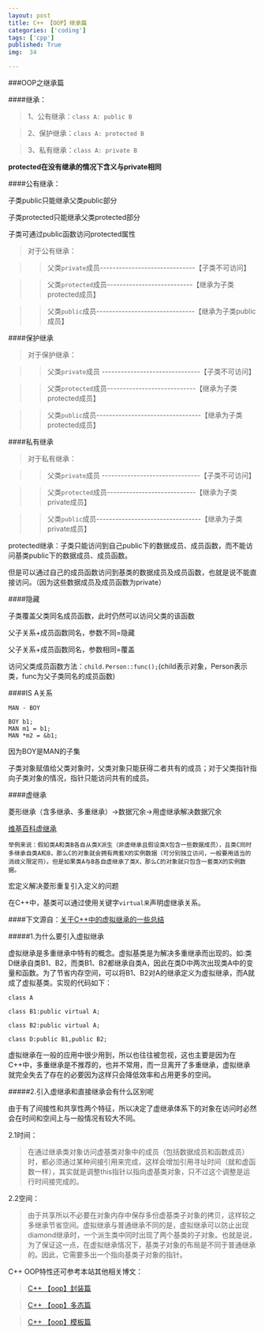```yaml
---
layout: post
title: C++ 【OOP】继承篇
categories: ['coding']
tags: ['cpp']
published: True
img:  34

---
```


###OOP之继承篇

####继承：

> 1、公有继承：`class A: public B`

> 2、保护继承：`class A: protected B`

> 3、私有继承：`class A: private B`

**protected在没有继承的情况下含义与private相同**

####公有继承：

子类public只能继承父类public部分

子类protected只能继承父类protected部分

子类可通过public函数访问protected属性

> 对于公有继承：

>>父类`private`成员------------------------------【子类不可访问】

>>父类`protected`成员---------------------------【继承为子类protected成员】

>>父类`public`成员-------------------------------【继承为子类public成员】


####保护继承

> 对于保护继承：

>>父类`private`成员 -------------------------------【子类不可访问】

>>父类`protected`成员----------------------------【继承为子类protected成员】

>>父类`public`成员---------------------------------【继承为子类protected成员】

####私有继承

> 对于私有继承：

>>父类`private`成员 -------------------------------【子类不可访问】

>>父类`protected`成员----------------------------【继承为子类private成员】

>>父类`public`成员---------------------------------【继承为子类private成员】

protected继承：子类只能访问到自己public下的数据成员、成员函数，而不能访问基类public下的数据成员、成员函数。

但是可以通过自己的成员函数访问到基类的数据成员及成员函数，也就是说不能直接访问。（因为这些数据成员及成员函数为private）

####隐藏

子类覆盖父类同名成员函数，此时仍然可以访问父类的该函数

父子关系+成员函数同名，参数不同=隐藏

父子关系+成员函数同名，参数相同=覆盖

访问父类成员函数方法：`child.Person::func();`(child表示对象，Person表示类，func为父子类同名的成员函数)

####IS A关系

```
MAN - BOY

BOY b1;
MAN m1 = b1;
MAN *m2 = &b1;
```

因为BOY是MAN的子集

子类对象赋值给父类对象时，父类对象只能获得二者共有的成员；对于父类指针指向子类对象的情况，指针只能访问共有的成员。

####虚继承

菱形继承（含多继承、多重继承）->数据冗余->用虚继承解决数据冗余

>
[维基百科虚继承](https://zh.wikipedia.org/wiki/%E8%99%9A%E7%BB%A7%E6%89%BF)
>
```
举例来说：假如类A和类B各自从类X派生（非虚继承且假设类X包含一些数据成员），且类C同时多继承自类A和B，那么C的对象就会拥有两套X的实例数据（可分别独立访问，一般要用适当的消歧义限定符）。但是如果类A与B各自虚继承了类X，那么C的对象就只包含一套类X的实例数据。
```

宏定义解决菱形重复引入定义的问题

在C++中，基类可以通过使用关键字`virtual来`声明虚继承关系。

####下文源自：[关于C++中的虚拟继承的一些总结](http://www.cnblogs.com/BeyondAnyTime/archive/2012/06/05/2537451.html)

#####1.为什么要引入虚拟继承

虚拟继承是多重继承中特有的概念。虚拟基类是为解决多重继承而出现的。如:类D继承自类B1、B2，而类B1、B2都继承自类A，因此在类D中两次出现类A中的变量和函数。为了节省内存空间，可以将B1、B2对A的继承定义为虚拟继承，而A就成了虚拟基类。实现的代码如下：

```
class A

class B1:public virtual A;

class B2:public virtual A;

class D:public B1,public B2;
```

虚拟继承在一般的应用中很少用到，所以也往往被忽视，这也主要是因为在C++中，多重继承是不推荐的，也并不常用，而一旦离开了多重继承，虚拟继承就完全失去了存在的必要因为这样只会降低效率和占用更多的空间。

 

#####2.引入虚继承和直接继承会有什么区别呢

由于有了间接性和共享性两个特征，所以决定了虚继承体系下的对象在访问时必然会在时间和空间上与一般情况有较大不同。

2.1时间：

>在通过继承类对象访问虚基类对象中的成员（包括数据成员和函数成员）时，都必须通过某种间接引用来完成，这样会增加引用寻址时间（就和虚函数一样），其实就是调整this指针以指向虚基类对象，只不过这个调整是运行时间接完成的。


2.2空间：

>由于共享所以不必要在对象内存中保存多份虚基类子对象的拷贝，这样较之多继承节省空间。虚拟继承与普通继承不同的是，虚拟继承可以防止出现diamond继承时，一个派生类中同时出现了两个基类的子对象。也就是说，为了保证这一点，在虚拟继承情况下，基类子对象的布局是不同于普通继承的。因此，它需要多出一个指向基类子对象的指针。

C++ OOP特性还可参考本站其他相关博文：

> [C++ 【oop】封装篇](http://blog.yinwoods.com/coding/c%E4%B8%AD%E7%9A%84%E5%A4%9A%E6%80%81.html)

> [C++ 【oop】多态篇](http://blog.yinwoods.com/coding/coop%E5%A4%9A%E6%80%81%E7%AF%87.html)

> [C++ 【oop】模板篇](http://blog.yinwoods.com/coding/coop%E6%A8%A1%E6%9D%BF%E7%AF%87.html)